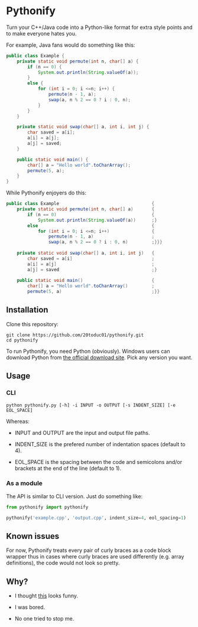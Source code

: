 # Pythonify

Turn your C++/Java code into a Python-like format for extra style points and to make everyone hates you.

For example, Java fans would do something like this:

```java
public class Example {
    private static void permute(int n, char[] a) {
        if (n == 0) {
            System.out.println(String.valueOf(a));
        }
        else {
            for (int i = 0; i <=n; i++) {
                permute(n - 1, a);
                swap(a, n % 2 == 0 ? i : 0, n);
            }
        }
    }

    private static void swap(char[] a, int i, int j) {
        char saved = a[i];
        a[i] = a[j];
        a[j] = saved;
    }

    public static void main() {
        char[] a = "Hello world".toCharArray();
        permute(5, a);
    }
}
```

While Pythonify enjoyers do this:

```java
public class Example                                   {
    private static void permute(int n, char[] a)       {
        if (n == 0)                                    {
            System.out.println(String.valueOf(a))      ;}
        else                                           {
            for (int i = 0; i <=n; i++)                {
                permute(n - 1, a)                      ;
                swap(a, n % 2 == 0 ? i : 0, n)         ;}}}
    
    private static void swap(char[] a, int i, int j)   {
        char saved = a[i]                              ;
        a[i] = a[j]                                    ;
        a[j] = saved                                   ;}
    
    public static void main()                          {
        char[] a = "Hello world".toCharArray()         ;
        permute(5, a)                                  ;}}

```

## Installation

Clone this repository:

```shell
git clone https://github.com/20toduc01/pythonify.git
cd pythonify
```

To run Pythonify, you need Python (obviously). Windows users can download Python from [the official download site](https://www.python.org/downloads/windows/). Pick any version you want.

## Usage

### CLI

```
python pythonify.py [-h] -i INPUT -o OUTPUT [-s INDENT_SIZE] [-e EOL_SPACE] 
```

Whereas:

- INPUT and OUTPUT are the input and output file paths.

- INDENT_SIZE is the prefered number of indentation spaces (default to 4).

- EOL_SPACE is the spacing between the code and semicolons and/or brackets at the end of the line (default to 1).

### As a module

The API is similar to CLI version. Just do something like:

```python
from pythonify import pythonify

pythonify('example.cpp', 'output.cpp', indent_size=4, eol_spacing=1)
```

## Known issues

For now, Pythonify treats every pair of curly braces as a code block wrapper thus in cases where curly braces are used differently (e.g. array definitions), the code would not look so pretty.

## Why?

- I thought [this](assets/meme.png) looks funny.

- I was bored.

- No one tried to stop me.
